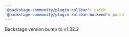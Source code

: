 ```yaml
---
'@backstage-community/plugin-rollbar': patch
'@backstage-community/plugin-rollbar-backend': patch
---
```


Backstage version bump to v1.32.2
